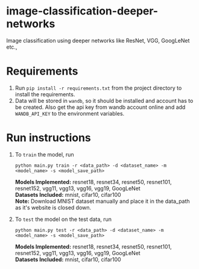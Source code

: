 # image-classification-deeper-networks
Image classification using deeper networks like ResNet, VGG, GoogLeNet etc.,

# Requirements
1. Run `pip install -r requirements.txt` from the project directory to install the requirements.
2. Data will be stored in `wandb`, so it should be installed and account has to be created. Also get the api key from wandb account online and add `WANDB_API_KEY` to the environment variables.

# Run instructions
1. To `train` the model, run
    ```shell
    python main.py train -r <data_path> -d <dataset_name> -m <model_name> -s <model_save_path> 
    ```
   **Models Implemented:** resnet18, resnet34, resnet50, resnet101, resnet152, vgg11, vgg13, vgg16, vgg19, GoogLeNet  
   **Datasets Included:** mnist, cifar10, cifar100  
   **Note:** Download MNIST dataset manually and place it in the data_path as it's website is closed down.

1. To `test` the model on the test data, run
    ```shell
    python main.py test -r <data_path> -d <dataset_name> -m <model_name> -s <model_save_path> 
    ```
   **Models Implemented:** resnet18, resnet34, resnet50, resnet101, resnet152, vgg11, vgg13, vgg16, vgg19, GoogLeNet  
   **Datasets Included:** mnist, cifar10, cifar100
   